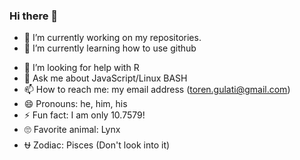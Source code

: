 ### Hi there 👋


<!--**pawstar-lag/pawstar-lag** is a ✨ _special_ ✨ repository because its `README.md` (this file) appears on your GitHub profile. -->

<!--Here are some ideas to get you started:-->

- 🔭 I’m currently working on my repositories.
- 🌱 I’m currently learning how to use github
<!--- 👯 I’m looking to collaborate on -->
- 🤔 I’m looking for help with R
- 💬 Ask me about JavaScript/Linux BASH
- 📫 How to reach me: my email address (toren.gulati@gmail.com)
- 😄 Pronouns: he, him, his
- ⚡ Fun fact: I am only 10.7579!
- 🙄 Favorite animal: Lynx
- ⛎ Zodiac: Pisces (Don't look into it)

